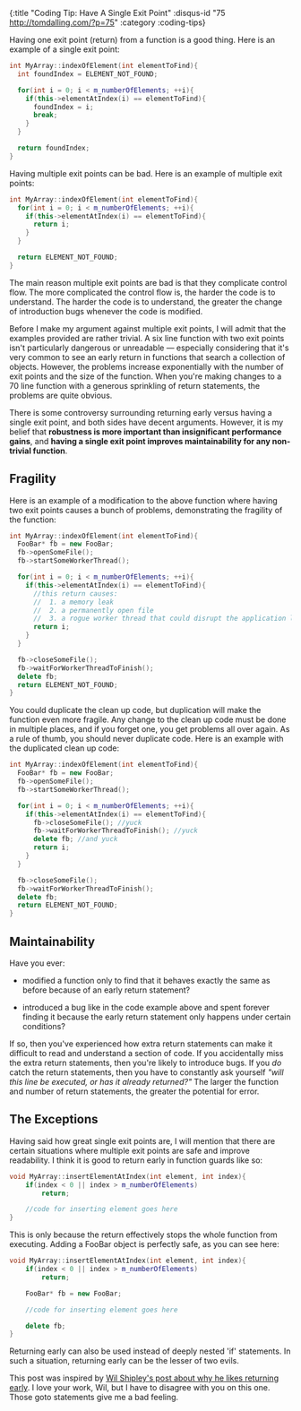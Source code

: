 {:title "Coding Tip: Have A Single Exit Point"
 :disqus-id "75 http://tomdalling.com/?p=75"
 :category :coding-tips}

Having one exit point (return) from a function is a good thing. Here is an
example of a single exit point:

```cpp
int MyArray::indexOfElement(int elementToFind){
  int foundIndex = ELEMENT_NOT_FOUND;

  for(int i = 0; i < m_numberOfElements; ++i){
    if(this->elementAtIndex(i) == elementToFind){
      foundIndex = i;
      break;
    }
  }

  return foundIndex;
}
```

Having multiple exit points can be bad. Here is an example of multiple exit
points:

```cpp
int MyArray::indexOfElement(int elementToFind){
  for(int i = 0; i < m_numberOfElements; ++i){
    if(this->elementAtIndex(i) == elementToFind){
      return i;
    }
  }

  return ELEMENT_NOT_FOUND;
}
```

The main reason multiple exit points are bad is that they complicate control
flow. The more complicated the control flow is, the harder the code is to
understand. The harder the code is to understand, the greater the change of
introduction bugs whenever the code is modified.

<!--more-->

Before I make my argument against multiple exit points, I will admit that the
examples provided are rather trivial. A six line function with two exit points
isn't particularly dangerous or unreadable &mdash; especially considering that
it's very common to see an early return in functions that search a collection
of objects. However, the problems increase exponentially with the number of
exit points and the size of the function. When you're making changes to a 70
line function with a generous sprinkling of return statements, the problems are
quite obvious.

There is some controversy surrounding returning early versus having a single
exit point, and both sides have decent arguments. However, it is my belief that
**robustness is more important than insignificant performance gains**, and
**having a single exit point improves maintainability for any non-trivial
function**.

Fragility
---------

Here is an example of a modification to the above function where having two
exit points causes a bunch of problems, demonstrating the fragility of the
function:

```cpp
int MyArray::indexOfElement(int elementToFind){
  FooBar* fb = new FooBar;
  fb->openSomeFile();
  fb->startSomeWorkerThread();

  for(int i = 0; i < m_numberOfElements; ++i){
    if(this->elementAtIndex(i) == elementToFind){
      //this return causes:
      //  1. a memory leak
      //  2. a permanently open file
      //  3. a rogue worker thread that could disrupt the application later
      return i;
    }
  }

  fb->closeSomeFile();
  fb->waitForWorkerThreadToFinish();
  delete fb;
  return ELEMENT_NOT_FOUND;
}
```

You could duplicate the clean up code, but duplication will make the function
even more fragile. Any change to the clean up code must be done in multiple
places, and if you forget one, you get problems all over again. As a rule of
thumb, you should never duplicate code. Here is an example with the duplicated
clean up code:

```cpp
int MyArray::indexOfElement(int elementToFind){
  FooBar* fb = new FooBar;
  fb->openSomeFile();
  fb->startSomeWorkerThread();

  for(int i = 0; i < m_numberOfElements; ++i){
    if(this->elementAtIndex(i) == elementToFind){
      fb->closeSomeFile(); //yuck
      fb->waitForWorkerThreadToFinish(); //yuck
      delete fb; //and yuck
      return i;
    }
  }

  fb->closeSomeFile();
  fb->waitForWorkerThreadToFinish();
  delete fb;
  return ELEMENT_NOT_FOUND;
}
```

Maintainability
---------------

Have you ever:

 -  modified a function only to find that it behaves exactly the same as before
    because of an early return statement?

 -  introduced a bug like in the code example above and spent forever finding
    it because the early return statement only happens under certain
    conditions?

If so, then you've experienced how extra return statements can make it
difficult to read and understand a section of code. If you accidentally miss
the extra return statements, then you're likely to introduce bugs. If you
*do* catch the return statements, then you have to constantly ask
yourself *"will this line be executed, or has it already
returned?"* The larger the function and number of return statements,
the greater the potential for error.

The Exceptions
--------------

Having said how great single exit points are, I will mention that there are
certain situations where multiple exit points are safe and improve readability.
I think it is good to return early in function guards like so:

```cpp
void MyArray::insertElementAtIndex(int element, int index){
	if(index < 0 || index > m_numberOfElements)
		return;

	//code for inserting element goes here
}
```

This is only because the return effectively stops the whole function from
executing. Adding a FooBar object is perfectly safe, as you can see here:

```cpp
void MyArray::insertElementAtIndex(int element, int index){
	if(index < 0 || index > m_numberOfElements)
		return;

	FooBar* fb = new FooBar;

	//code for inserting element goes here

	delete fb;
}
```

Returning early can also be used instead of deeply nested 'if' statements. In
such a situation, returning early can be the lesser of two evils.

This post was inspired by [Wil Shipley's post about why he likes returning
early][shipley_post]. I love your work, Wil, but I have to disagree with you on
this one. Those goto statements give me a bad feeling.

[shipley_post]: http://blog.wilshipley.com/2005/08/pimp-my-code-part-4-returning-late-to.html "Pimp My Code, Part 4: Returning late to return early"

